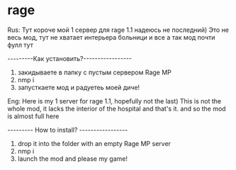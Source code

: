 # rage

Rus:
Тут короче мой 1 сервер для rage 1.1 надеюсь не последний)
Это не весь мод, тут не хватает интерьера больници и все
а так мод почти фулл тут

---------Как установить?-----------------
1) закидываете в папку с пустым сервером Rage MP
2) nmp i
3) запусткаете мод и радуетеь моей диче!

Eng:
Here is my 1 server for rage 1.1, hopefully not the last)
This is not the whole mod, it lacks the interior of the hospital and that's it.
and so the mod is almost full here

--------- How to install? -----------------
1) drop it into the folder with an empty Rage MP server
2) nmp i
3) launch the mod and please my game!
